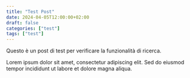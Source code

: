 ```yaml
---
title: "Test Post"
date: 2024-04-05T12:00:00+02:00
draft: false
categories: ["test"]
tags: ["test"]
---
```


Questo è un post di test per verificare la funzionalità di ricerca.

Lorem ipsum dolor sit amet, consectetur adipiscing elit. Sed do eiusmod tempor incididunt ut labore et dolore magna aliqua. 